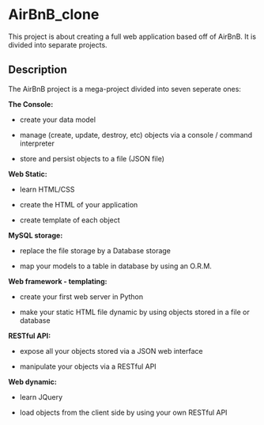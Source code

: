 # AirBnB_clone

This project is about creating a full web application based off of AirBnB. It is divided into separate projects.

## Description

The AirBnB project is a mega-project divided into seven seperate ones:

**The Console:**

* create your data model

* manage (create, update, destroy, etc) objects via a console / command interpreter

* store and persist objects to a file (JSON file)

**Web Static:**

* learn HTML/CSS

* create the HTML of your application

* create template of each object

**MySQL storage:**

* replace the file storage by a Database storage

* map your models to a table in database by using an O.R.M.

**Web framework - templating:**

* create your first web server in Python

* make your static HTML file dynamic by using objects stored in a file or database

**RESTful API:**

* expose all your objects stored via a JSON web interface

* manipulate your objects via a RESTful API

**Web dynamic:**

* learn JQuery

* load objects from the client side by using your own RESTful API


